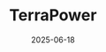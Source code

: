 ---  
layout: startup_page  
title: "TerraPower"  
id: "terrapower.com"  
permalink: "/terrapowerterrapower.com06182025/"  
website: "http://www.terrapower.com"  
funding_round: ""  
funding_amount: "$650M"  
investors: "NVentures, NVIDIA’s venture capital arm, Bill Gates, HD Hyundai"  
about: "TerraPower is a leading nuclear innovation company focused on improving the world through nuclear energy and science. It is developing advanced nuclear reactor technology, including its flagship Natrium® technology, designed for safety, reliability, and cost efficiency. The company aims to deploy its technology globally to address energy needs and minimize environmental impact."  
markets: "Nuclear Energy, Clean Energy, CleanTech, Energy"  
hq: "Bellevue, Washington, United States"  
founded_year: "2006"  
linkedin: "https://www.linkedin.com/company/terrapower"  
twitter: "https://twitter.com/TerraPower"  
instagram: ""  
facebook: ""  
crunchbase: "https://www.crunchbase.com/organization/terrapower"  
pitchbook: "https://pitchbook.com/profiles/company/43074-28"  

date_display: "18-Jun-2025"  
date: "2025-06-18"

# SEO Optimization  
meta_title: "TerraPower -  Funding ($650M)"  
meta_description: "TerraPower, TerraPower is a leading nuclear innovation company focused on improving the world through nuclear energy and science. It is developing advanced nuclea..."  
meta_keywords: "TerraPower, Nuclear Energy, Clean Energy, CleanTech, Energy,  funding"  
canonical_url: "https://startup.projectstartups.com/terrapowerterrapower.com06182025/"  
---
